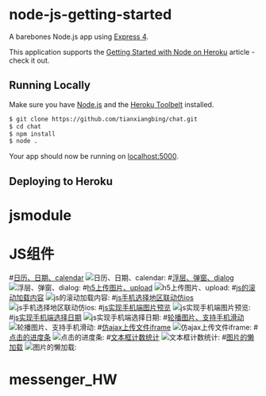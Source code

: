 # node-js-getting-started

A barebones Node.js app using [Express 4](http://expressjs.com/).

This application supports the [Getting Started with Node on Heroku](https://devcenter.heroku.com/articles/getting-started-with-nodejs) article - check it out.

## Running Locally

Make sure you have [Node.js](http://nodejs.org/) and the [Heroku Toolbelt](https://toolbelt.heroku.com/) installed.

```sh
$ git clone https://github.com/tianxiangbing/chat.git
$ cd chat
$ npm install
$ node .
```

Your app should now be running on [localhost:5000](http://localhost:5000/).

## Deploying to Heroku

# jsmodule
JS组件
==========================
#[日历、日期、calendar](http://www.lovewebgames.com/jsmodule/calendar.html)
![日历、日期、calendar:](http://www.lovewebgames.com/jsmodule/images/ui/calendar.png "日历、日期、calendar")
#[浮层、弹窗、dialog](http://www.lovewebgames.com/jsmodule/dialog.html)
![浮层、弹窗、dialog:](http://www.lovewebgames.com/jsmodule/images/ui/dialog.png "浮层、弹窗、dialog")
#[h5上传图片、upload](http://www.lovewebgames.com/jsmodule/mobile-upload.html)
![h5上传图片、upload:](http://www.lovewebgames.com/jsmodule/images/ui/mobile-upload.png "h5上传图片、upload")
#[js的滚动加载内容](http://www.lovewebgames.com/jsmodule/scroll-load.html)
![js的滚动加载内容:](http://www.lovewebgames.com/jsmodule/images/ui/scroll-load.png "js的滚动加载内容")
#[js手机选择地区联动仿ios](http://www.lovewebgames.com/jsmodule/mobile-select-area.html)
![js手机选择地区联动仿ios:](http://www.lovewebgames.com/jsmodule/images/ui/mobile-select-area.png "js手机选择地区联动仿ios")
#[js实现手机端图片预览](http://www.lovewebgames.com/jsmodule/mobile-photo-preview.html)
![js实现手机端图片预览:](http://www.lovewebgames.com/jsmodule/images/ui/mobile-photo-preview.png "js实现手机端图片预览")
#[js实现手机端选择日期](http://www.lovewebgames.com/jsmodule/mobile-select-date.html)
![js实现手机端选择日期:](http://www.lovewebgames.com/jsmodule/images/ui/mobile-select-date.png "js实现手机端选择日期")
#[轮播图片、支持手机滑动](http://www.lovewebgames.com/jsmodule/carousel-image.html)
![轮播图片、支持手机滑动:](http://www.lovewebgames.com/jsmodule/images/ui/carousel-image.png "轮播图片、支持手机滑动")
#[仿ajax上传文件iframe](http://www.lovewebgames.com/jsmodule/upload.html)
![仿ajax上传文件iframe:](http://www.lovewebgames.com/jsmodule/images/ui/upload.png "轮播图片、支持手机滑动")
#[点击的进度条](http://www.lovewebgames.com/jsmodule/click-progress.html)
![点击的进度条:](http://www.lovewebgames.com/jsmodule/images/ui/click-progress.png "点击的进度条")
#[文本框计数统计](http://www.lovewebgames.com/jsmodule/word-count.html)
![文本框计数统计:](http://www.lovewebgames.com/jsmodule/images/ui/word-count.png "文本框计数统计")
#[图片的懒加载](http://www.lovewebgames.com/jsmodule/lazy-load.html)
![图片的懒加载:](http://www.lovewebgames.com/jsmodule/images/ui/lazy-load.png "图片的懒加载")

# messenger_HW
